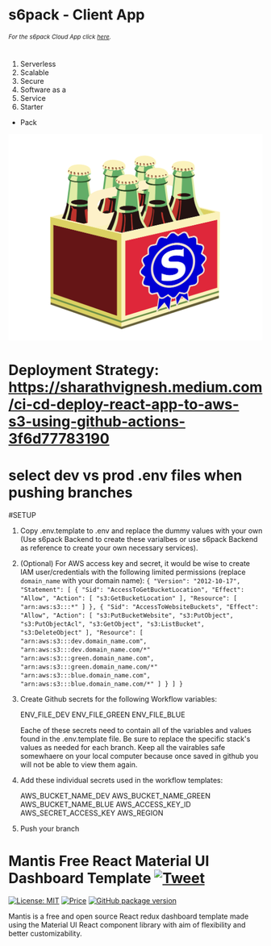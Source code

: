 
# s6pack - Client App
###### <sup>*For the s6pack Cloud App click [here](https://github.com/bmiles-development/s6pack-cloud).*</sup>
1. Serverless
2. Scalable
3. Secure
4. Software as a
5. Service
6. Starter
* Pack

![s6pack](./public/s6pack.svg)

# Deployment Strategy: https://sharathvignesh.medium.com/ci-cd-deploy-react-app-to-aws-s3-using-github-actions-3f6d77783190
# select dev vs prod .env files when pushing branches

#SETUP
  1) Copy .env.template to .env and replace the dummy values with your own (Use s6pack Backend to create these varialbes or use s6pack Backend as reference to create your own necessary services).
  2) (Optional) For AWS access key and secret, it would be wise to create IAM user/credentials with the following limited permissions (replace ```domain_name``` with your domain name):
    ```{
      "Version": "2012-10-17",
      "Statement": [
          {
			"Sid": "AccessToGetBucketLocation",
			"Effect": "Allow",
			"Action": [
				"s3:GetBucketLocation"
			],
			"Resource": [
				"arn:aws:s3:::*"
			]
		},
		{
			"Sid": "AccessToWebsiteBuckets",
			"Effect": "Allow",
			"Action": [
				"s3:PutBucketWebsite",
				"s3:PutObject",
				"s3:PutObjectAcl",
				"s3:GetObject",
				"s3:ListBucket",
				"s3:DeleteObject"
			],
			"Resource": [
				"arn:aws:s3:::dev.domain_name.com",
				"arn:aws:s3:::dev.domain_name.com/*"
        		"arn:aws:s3:::green.domain_name.com",
				"arn:aws:s3:::green.domain_name.com/*"
        		"arn:aws:s3:::blue.domain_name.com",
				"arn:aws:s3:::blue.domain_name.com/*"
			]
		}
      ]
    }```
  3) Create Github secrets for the following Workflow variables:
      
      ENV_FILE_DEV
      ENV_FILE_GREEN
      ENV_FILE_BLUE
        
      Eache of these secrets need to contain all of the variables and values found in the .env.template file. Be sure to replace the specific stack's values as needed for each branch. Keep all the vairables safe somewhaere on your local computer because once saved in github you will not be able
	  to view them again. 
  4) Add these individual secrets used in the workflow templates:

      AWS_BUCKET_NAME_DEV
      AWS_BUCKET_NAME_GREEN
      AWS_BUCKET_NAME_BLUE
      AWS_ACCESS_KEY_ID
      AWS_SECRET_ACCESS_KEY
      AWS_REGION
      
  5) Push your branch



# Mantis Free React Material UI Dashboard Template [![Tweet](https://img.shields.io/twitter/url/http/shields.io.svg?style=social)](https://twitter.com/intent/tweet?text=Download%20Mantis%20React%20-%20The%20professional%20Material%20designed%20React%20Admin%20Dashboard%20Template%20&url=https://mantisdashboard.io&via=codedthemes&hashtags=reactjs,webdev,developers,javascript)

[![License: MIT](https://img.shields.io/badge/License-MIT-yellow.svg)](https://opensource.org/licenses/MIT)
[![Price](https://img.shields.io/badge/price-FREE-0098f7.svg)](https://github.com/codedthemes/mantis-free-react-admin-template/blob/main/LICENSE)
[![GitHub package version](https://img.shields.io/github/package-json/v/codedthemes/mantis-free-react-admin-template)](https://github.com/codedthemes/mantis-free-react-admin-template/)

Mantis is a free and open source React redux dashboard template made using the Material UI React component library with aim of flexibility and better customizability.


